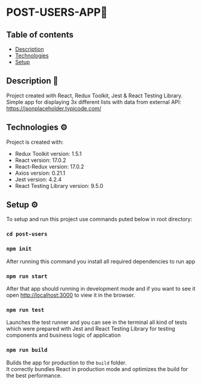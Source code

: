 # POST-USERS-APP🚀

## Table of contents

- [Description](#Description)
- [Technologies](#Technologies)
- [Setup](#Setup)

## Description 🎯

Project created with React, Redux Toolkit, Jest & React Testing Library. Simple app for displaying 3x different lists with data from external API: https://jsonplaceholder.typicode.com/

## Technologies ⚙

Project is created with:

- Redux Toolkit version: 1.5.1
- React version: 17.0.2
- React-Redux version: 17.0.2
- Axios version: 0.21.1
- Jest version: 4.2.4
- React Testing Library version: 9.5.0

## Setup ⚙

To setup and run this project use commands puted below in root directory:

### `cd post-users`
### `npm init`

After running this command you install all required dependencies to run app

### `npm run start`

After that app should running in development mode and if you want to see it
open [http://localhost:3000](http://localhost:3000) to view it in the browser.

### `npm run test`

Launches the test runner and you can see in the terminal all kind of tests which were prepared with Jest and React Testing Library for testing components and business logic of application

### `npm run build`

Builds the app for production to the `build` folder.<br />
It correctly bundles React in production mode and optimizes the build for the best performance.

